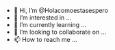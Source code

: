 - 👋 Hi, I’m @Holacomoestasespero
- 👀 I’m interested in ...
- 🌱 I’m currently learning ...
- 💞️ I’m looking to collaborate on ...
- 📫 How to reach me ...

<!---
Holacomoestasespero/Holacomoestasespero is a ✨ special ✨ repository because its `README.md` (this file) appears on your GitHub profile.
You can click the Preview link to take a look at your changes.
--->
